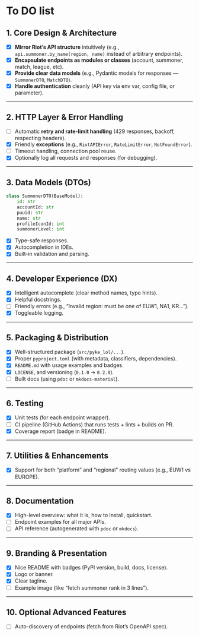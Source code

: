 # To DO list

## 1. Core Design & Architecture

* [x] **Mirror Riot’s API structure** intuitively (e.g., `api.summoner.by_name(region, name)` instead of arbitrary endpoints).
* [x] **Encapsulate endpoints as modules or classes** (account, summoner, match, league, etc).
* [x] **Provide clear data models** (e.g., Pydantic models for responses — `SummonerDTO`, `MatchDTO`).
* [x] **Handle authentication** cleanly (API key via env var, config file, or parameter).

---

## 2. HTTP Layer & Error Handling

* [ ] Automatic **retry and rate-limit handling** (429 responses, backoff, respecting headers).
* [x] Friendly **exceptions** (e.g., `RiotAPIError`, `RateLimitError`, `NotFoundError`).
* [ ] Timeout handling, connection pool reuse.
* [x] Optionally log all requests and responses (for debugging).

---

## 3. Data Models (DTOs)

```python
class SummonerDTO(BaseModel):
    id: str
    accountId: str
    puuid: str
    name: str
    profileIconId: int
    summonerLevel: int
```

* [x] Type-safe responses.
* [x] Autocompletion in IDEs.
* [x] Built-in validation and parsing.

---

## 4. Developer Experience (DX)

* [x] Intelligent autocomplete (clear method names, type hints).
* [x] Helpful docstrings.
* [ ] Friendly errors (e.g., “Invalid region: must be one of EUW1, NA1, KR…”).
* [x] Toggleable logging.

---

## 5. Packaging & Distribution

* [x] Well-structured package (`src/pyke_lol/...`).
* [x] Proper `pyproject.toml` (with metadata, classifiers, dependencies).
* [x] `README.md` with usage examples and badges.
* [x] `LICENSE`, and versioning (`0.1.0` → `0.2.0`).
* [ ] Built docs (using `pdoc` or `mkdocs-material`).

---

## 6. Testing

* [x] Unit tests (for each endpoint wrapper).
* [ ] CI pipeline (GitHub Actions) that runs tests + lints + builds on PR.
* [x] Coverage report (badge in README).

---

## 7. Utilities & Enhancements

* [x] Support for both “platform” and “regional” routing values (e.g., EUW1 vs EUROPE).

---

## 8. Documentation

* [x] High-level overview: what it is, how to install, quickstart.
* [ ] Endpoint examples for all major APIs.
* [ ] API reference (autogenerated with `pdoc` or `mkdocs`).

---

## 9. Branding & Presentation

* [x] Nice README with badges (PyPI version, build, docs, license).
* [x] Logo or banner.
* [x] Clear tagline.
* [ ] Example image (like “fetch summoner rank in 3 lines”).

---

## 10. Optional Advanced Features

* [ ] Auto-discovery of endpoints (fetch from Riot’s OpenAPI spec).
